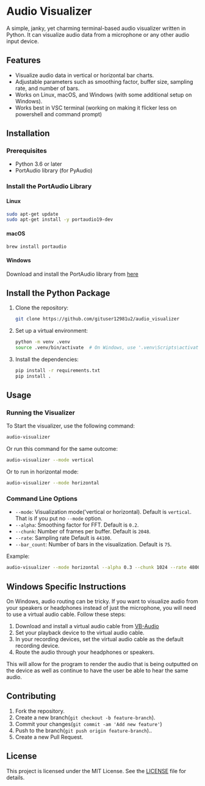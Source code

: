 # Audio Visualizer

A simple, janky, yet charming terminal-based audio visualizer written in Python. It can visualize audio data from a microphone or any other audio input device.

## Features

- Visualize audio data in vertical or horizontal bar charts.
- Adjustable parameters such as smoothing factor, buffer size, sampling rate, and number of bars.
- Works on Linux, macOS, and Windows (with some additional setup on Windows).
- Works best in VSC terminal (working on making it flicker less on powershell and command prompt)

## Installation

### Prerequisites

- Python 3.6 or later
- PortAudio library (for PyAudio)

### Install the PortAudio Library

#### Linux

```bash
sudo apt-get update
sudo apt-get install -y portaudio19-dev
```

#### macOS

```bash
brew install portaudio
```

#### Windows

Download and install the PortAudio library from [here](https://files.portaudio.com/download.html)

## Install the Python Package

1. Clone the repository:

    ```bash
    git clone https://github.com/gituser12981u2/audio_visualizer
    ```

2. Set up a virtual environment:

    ```bash
    python -m venv .venv
    source .venv/bin/activate  # On Windows, use '.venv\Scripts\activate'
    ```

3. Install the dependencies:

    ```bash
    pip install -r requirements.txt
    pip install .
    ```

## Usage

### Running the Visualizer

To Start the visualizer, use the following command:

```bash
audio-visualizer
```

Or run this command for the same outcome:

```bash
audio-visualizer --mode vertical
```

Or to run in horizontal mode:

```bash
audio-visualizer --mode horizontal
```

### Command Line Options

- `--mode`: Visualization mode('vertical or horizontal). Default is `vertical`. That is if you put no `--mode` option.
- `--alpha`: Smoothing factor for FFT. Default is `0.2`.
- `--chunk`: Number of frames per buffer. Default is `2048`.
- `--rate`: Sampling rate Default is `44100`.
- `--bar_count`: Number of bars in the visualization. Default is `75`.

Example:

```bash
audio-visualizer --mode horizontal --alpha 0.3 --chunk 1024 --rate 48000 -bar_count 100
```

## Windows Specific Instructions

On Windows, audio routing can be tricky. If you want to visualize audio from your speakers or headphones instead of just the microphone, you will need to use a virtual audio cable. Follow these steps:

1. Download and install a virtual audio cable from [VB-Audio](<https://vb-audio.com/Cable/>)
2. Set your playback device to the virtual audio cable.
3. In your recording devices, set the virtual audio cable as the default recording device.
4. Route the audio through your headphones or speakers.

This will allow for the program to render the audio that is being outputted on the device as well as continue to have the user be able to hear the same audio.

## Contributing

1. Fork the repository.
2. Create a new branch(`git checkout -b feature-branch`).
3. Commit your changes(`git commit -am 'Add new feature'`)
4. Push to the branch(`git push origin feature-branch`)..
5. Create a new Pull Request.

## License

This project is licensed under the MIT License. See the [LICENSE](LICENSE) file for details.
